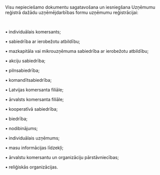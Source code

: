 Visu nepieciešamo dokumentu sagatavošana un iesniegšana Uzņēmumu reģistrā dažādu uzņēmējdarbības formu uzņēmumu reģistrācijai:

<br/>

• individuālais komersants;

• sabiedrība ar ierobežotu atbildību;

• mazkapitāla vai mikrouzņēmuma sabiedrība ar ierobežotu atbildību;

• akciju sabiedrība;

• pilnsabiedrība;

• komandītsabiedrība;

• Latvijas komersanta filiāle;

• ārvalsts komersanta filiāle;

• kooperatīvā sabiedrība;

• biedrība;

• nodibinājums;

• individuālais uzņēmums;

• masu informācijas līdzekļi;

• ārvalstu komersantu un organizāciju pārstāvniecības;

• reliģiskās organizācijas.

<!-- Google tag (gtag.js) -->
<script async src="https://www.googletagmanager.com/gtag/js?id=AW-11072310083"></script>
<script>
  window.dataLayer = window.dataLayer || [];
  function gtag(){dataLayer.push(arguments);}
  gtag('js', new Date());

  gtag('config', 'AW-11072310083');
</script>
